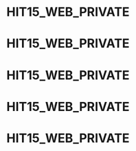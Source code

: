 # HIT15_WEB_PRIVATE
# HIT15_WEB_PRIVATE
# HIT15_WEB_PRIVATE
# HIT15_WEB_PRIVATE
# HIT15_WEB_PRIVATE
